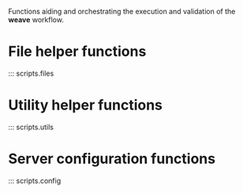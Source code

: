 Functions aiding and orchestrating the execution and validation of the **weave** workflow.

# File helper functions
::: scripts.files

# Utility helper functions
::: scripts.utils

# Server configuration functions
::: scripts.config